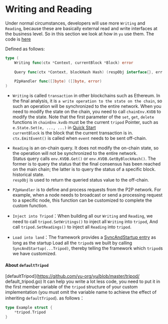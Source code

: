 # Writing and Reading    

Under normal circumstances, developers will use more `Writing` and `Reading`, because these are basically external read and write interfaces at the business level. So in this section we look at how in `yu`
use them. The code is [here](https://github.com/yu-org/yu/blob/master/core/tripod/dev/funcs.go)   

Defined as follows:
```go
type (
	Writing func(ctx *Context, currentBlock *Block) error
	
	Query func(ctx *Context, blockHash Hash) (respObj interface{}, err error)
	
	P2pHandler func([]byte) ([]byte, error)
)
```  
- `Writing` is called `transaction` in other blockchains such as Ethereum. In the final analysis, it is `a write operation to the state on the chain`, so such an operation will be synchronized to the entire network.
  When you need to modify the state on the chain, you need to call `chainEnv.KVDB` to modify the state. Note that the first parameter of the `set`, `get`, `delete` functions in `chainEnv.kvdb` must be the current `tripod`
  Pointer, such as `e.State.Set(e, ..., ...)` in [Quick Start](2.快速开始.md)  
  `currentBlock` is the block that the current transaction is in.  
  `ctx.EmitEvent()` is called when `event` needs to be sent off-chain.  


- `Reading` is an on-chain query. It does not modify the on-chain state, so the operation will not be synchronized to the entire network.     
  Status query calls `env.KVDB.Get()` or `env.KVDB.GetByBlockHash()`. The former is to query the status that the final consensus has been reached on the main chain; the latter is to query the status of a specific block.
  historical state.  
`respObj` is used to return the queried status value to the off-chain.    

  
- `P2pHandler` is to define and process requests from the P2P network. For example, when a node needs to broadcast or send a processing request to a specific node, this function can be customized to complete the custom function.

  
- `Inject into Tripod`：When building all our `Writing` and `Reading`, we need to call `tripod.SetWritings()` to inject all `Writing` into `tripod`,
  And call `tripod.SetReadings()` to inject all `Reading` into `tripod`.


- `Load into land`：The framework provides a [SyncAndStartup entry](https://github.com/yu-org/yu/blob/master/startup/startup.go#L31) as long as the startup
  Load all the `tripod`s we built by calling `SyncAndStartup(...Tripod)`, thereby telling the framework which `tripod`s we have customized.  

#### About `defaultTripod`  
[defaultTripod](https://github.com/yu-org/yu/blob/master/tripod/ default_tripod.go)
It can help you write a lot less code, you need to put it in the first member variable of the `tripod` structure of your custom implementation (you must omit the variable name to achieve the effect of inheriting `defaultTripod`). 
as follows：   
```go
type Example struct {
	*tripod.Tripod
}
```
